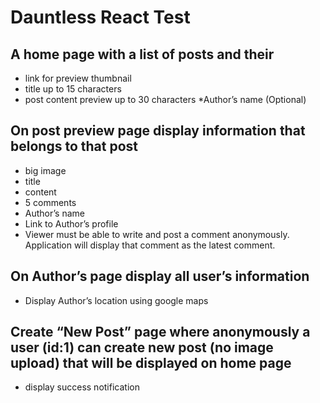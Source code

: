 # Dauntless React Test
## A home page with a list of posts and their 
* link for preview thumbnail
* title up to 15 characters
* post content preview up to 30 characters
*Author’s name (Optional)
## On post preview page display information that belongs to that post
* big image
* title
* content
* 5 comments
* Author’s name
* Link to Author’s profile
* Viewer must be able to write and post a comment anonymously. Application will display that comment as the latest comment.

## On Author’s page display all user’s information
* Display Author’s location using google maps
## Create “New Post” page where anonymously a user (id:1) can create new post (no image upload) that will be displayed on home page
* display success notification